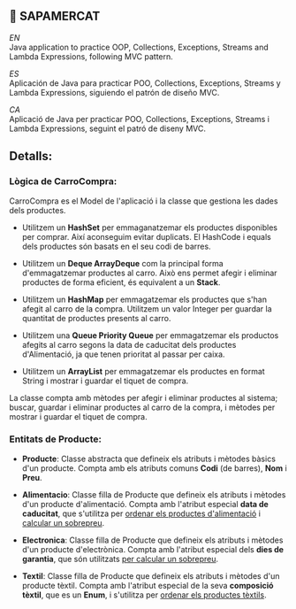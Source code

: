 ## 🛒 SAPAMERCAT

*EN* <br>
Java application to practice OOP, Collections, Exceptions, Streams and Lambda Expressions, following MVC pattern.

*ES* <br>
Aplicación de Java para practicar POO, Collections, Exceptions, Streams y Lambda Expressions, siguiendo el patrón de diseño MVC.

*CA* <br>
Aplicació de Java per practicar POO, Collections, Exceptions, Streams i Lambda Expressions, seguint el patró de diseny MVC.

## Detalls:

### Lògica de CarroCompra:
CarroCompra es el Model de l'aplicació i la classe que gestiona les dades dels productes.

- Utilitzem un **HashSet** per emmaganatzemar els productes disponibles per comprar.
Així aconseguim evitar duplicats. El HashCode i equals dels productes són basats en el seu codi de barres.


- Utilitzem un **Deque ArrayDeque** com la principal forma d'emmagatzemar productes al carro. Això ens permet afegir i eliminar productes de forma eficient, és equivalent a un **Stack**.


- Utilitzem un **HashMap** per emmagatzemar els productes que s'han afegit al carro de la compra. Utilitzem un valor Integer per guardar la quantitat de productes presents al carro.


- Utilitzem una **Queue Priority Queue** per emmagatzemar els productos afegits al carro segons la data de caducitat dels productes d'Alimentació, ja que tenen prioritat al passar per caixa.


- Utilitzem un **ArrayList** per emmagatzemar els productes en format String i mostrar i guardar el tiquet de compra.

La classe compta amb mètodes per afegir i eliminar productes al sistema; buscar, guardar i eliminar productes al carro de la compra, i mètodes per mostrar i guardar el tiquet de compra.

### Entitats de Producte:
- **Producte**: Classe abstracta que defineix els atributs i mètodes bàsics d'un producte.
Compta amb els atributs comuns **Codi** (de barres), **Nom** i **Preu**.


- **Alimentacio**: Classe filla de Producte que defineix els atributs i mètodes d'un producte d'alimentació.
Compta amb l'atribut especial **data de caducitat**, que s'utilitza per <u>ordenar els productes d'alimentació</u> i <u>calcular un sobrepreu</u>.


- **Electronica**: Classe filla de Producte que defineix els atributs i mètodes d'un producte d'electrònica.
Compta amb l'atribut especial dels **dies de garantia**, que són utilitzats <u>per calcular un sobrepreu</u>.


- **Textil**: Classe filla de Producte que defineix els atributs i mètodes d'un producte tèxtil.
Compta amb l'atribut especial de la seva **composició tèxtil**, que es un **Enum**, i s'utilitza per <u>ordenar els productes tèxtils</u>.

